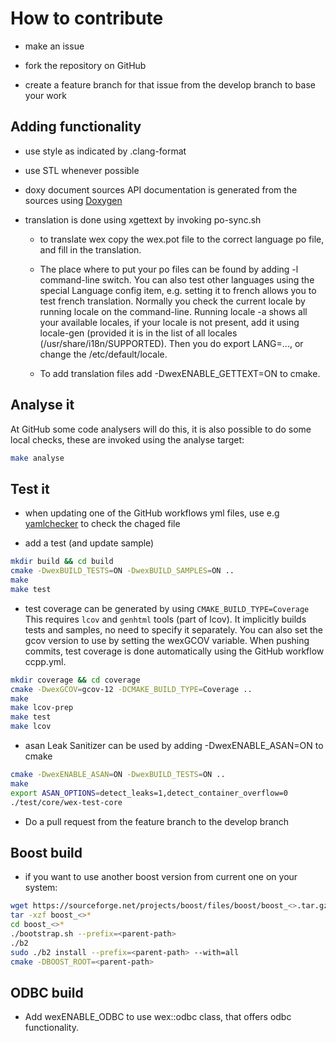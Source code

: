 # How to contribute

- make an issue

- fork the repository on GitHub

- create a feature branch for that issue from the develop branch to base your work

## Adding functionality

- use style as indicated by .clang-format

- use STL whenever possible

- doxy document sources
  API documentation is generated from the sources
  using [Doxygen](http://www.stack.nl/~dimitri/doxygen/)

- translation is done using xgettext by invoking po-sync.sh
  - to translate wex copy the wex.pot file to the correct language po
    file, and fill in the translation.

  - The place where to put your po files can be found by adding -l command-line switch.
    You can also test other languages using the special Language config item,
    e.g. setting it to french allows you to test french translation.
    Normally you check the current locale by running locale on the
    command-line. Running locale -a shows all your available locales, if your
    locale is not present, add it using locale-gen (provided it is in
    the list of all locales (/usr/share/i18n/SUPPORTED).
    Then you do export LANG=..., or change the /etc/default/locale.

  - To add translation files add -DwexENABLE_GETTEXT=ON to cmake.

## Analyse it

At GitHub some code analysers will do this, it is also possible to do
some local checks, these are invoked using the analyse target:

```bash
make analyse
```

## Test it

- when updating one of the GitHub workflows yml files, use e.g
  [yamlchecker](https://yamlchecker.com) to check the chaged file

- add a test (and update sample)

```bash
mkdir build && cd build
cmake -DwexBUILD_TESTS=ON -DwexBUILD_SAMPLES=ON ..
make
make test
```

- test coverage can be generated by using `CMAKE_BUILD_TYPE=Coverage`
  This requires `lcov` and `genhtml` tools (part of lcov).
  It implicitly builds tests and samples, no need to specify it separately.
  You can also set the gcov version to use by setting the wexGCOV variable.
  When pushing commits, test coverage is done automatically using
  the GitHub workflow ccpp.yml.

```bash
mkdir coverage && cd coverage
cmake -DwexGCOV=gcov-12 -DCMAKE_BUILD_TYPE=Coverage ..
make
make lcov-prep
make test
make lcov
```

- asan Leak Sanitizer can be used by adding -DwexENABLE_ASAN=ON to cmake

```bash
cmake -DwexENABLE_ASAN=ON -DwexBUILD_TESTS=ON ..
make
export ASAN_OPTIONS=detect_leaks=1,detect_container_overflow=0
./test/core/wex-test-core
```

- Do a pull request from the feature branch to the develop branch

## Boost build

- if you want to use another boost version from current one on your system:

```bash
wget https://sourceforge.net/projects/boost/files/boost/boost_<>.tar.gz
tar -xzf boost_<>*
cd boost_<>*
./bootstrap.sh --prefix=<parent-path>
./b2
sudo ./b2 install --prefix=<parent-path> --with=all
cmake -DBOOST_ROOT=<parent-path>
```

## ODBC build

- Add wexENABLE_ODBC to use wex::odbc class, that offers odbc
  functionality.
